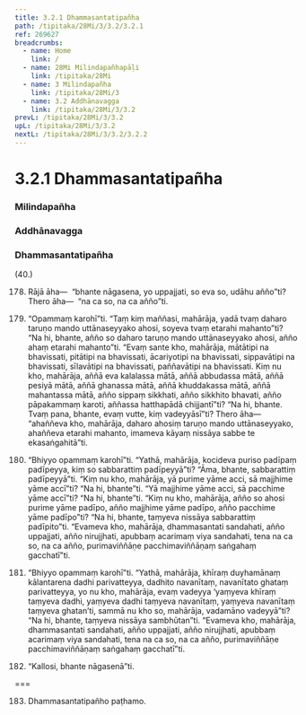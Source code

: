 ```yaml
---
title: 3.2.1 Dhammasantatipañha
path: /tipitaka/28Mi/3/3.2/3.2.1
ref: 269627
breadcrumbs:
  - name: Home
    link: /
  - name: 28Mi Milindapañhapāḷi
    link: /tipitaka/28Mi
  - name: 3 Milindapañha
    link: /tipitaka/28Mi/3
  - name: 3.2 Addhānavagga
    link: /tipitaka/28Mi/3/3.2
prevL: /tipitaka/28Mi/3/3.2
upL: /tipitaka/28Mi/3/3.2
nextL: /tipitaka/28Mi/3/3.2/3.2.2
---
```


# 3.2.1 Dhammasantatipañha

### Milindapañha

### Addhānavagga

### Dhammasantatipañha

(40.)

178. Rājā āha—  “bhante nāgasena, yo uppajjati, so eva so, udāhu añño”ti? Thero āha—  “na ca so, na ca añño”ti.

179. “Opammaṃ karohī”ti. “Taṃ kiṃ maññasi, mahārāja, yadā tvaṃ daharo taruṇo mando uttānaseyyako ahosi, soyeva tvaṃ etarahi mahanto”ti? “Na hi, bhante, añño so daharo taruṇo mando uttānaseyyako ahosi, añño ahaṃ etarahi mahanto”ti. “Evaṃ sante kho, mahārāja, mātātipi na bhavissati, pitātipi na bhavissati, ācariyotipi na bhavissati, sippavātipi na bhavissati, sīlavātipi na bhavissati, paññavātipi na bhavissati. Kiṃ nu kho, mahārāja, aññā eva kalalassa mātā, aññā abbudassa mātā, aññā pesiyā mātā, aññā ghanassa mātā, aññā khuddakassa mātā, aññā mahantassa mātā, añño sippaṃ sikkhati, añño sikkhito bhavati, añño pāpakammaṃ karoti, aññassa hatthapādā chijjantī”ti? “Na hi, bhante. Tvaṃ pana, bhante, evaṃ vutte, kiṃ vadeyyāsī”ti? Thero āha—  “ahaññeva kho, mahārāja, daharo ahosiṃ taruṇo mando uttānaseyyako, ahaññeva etarahi mahanto, imameva kāyaṃ nissāya sabbe te ekasaṅgahitā”ti.

180. “Bhiyyo opammaṃ karohī”ti. “Yathā, mahārāja, kocideva puriso padīpaṃ padīpeyya, kiṃ so sabbarattiṃ padīpeyyā”ti? “Āma, bhante, sabbarattiṃ padīpeyyā”ti. “Kiṃ nu kho, mahārāja, yā purime yāme acci, sā majjhime yāme accī”ti? “Na hi, bhante”ti. “Yā majjhime yāme acci, sā pacchime yāme accī”ti? “Na hi, bhante”ti. “Kiṃ nu kho, mahārāja, añño so ahosi purime yāme padīpo, añño majjhime yāme padīpo, añño pacchime yāme padīpo”ti? “Na hi, bhante, taṃyeva nissāya sabbarattiṃ padīpito”ti. “Evameva kho, mahārāja, dhammasantati sandahati, añño uppajjati, añño nirujjhati, apubbaṃ acarimaṃ viya sandahati, tena na ca so, na ca añño, purimaviññāṇe pacchimaviññāṇaṃ saṅgahaṃ gacchatī”ti.

181. “Bhiyyo opammaṃ karohī”ti. “Yathā, mahārāja, khīraṃ duyhamānaṃ kālantarena dadhi parivatteyya, dadhito navanītaṃ, navanītato ghataṃ parivatteyya, yo nu kho, mahārāja, evaṃ vadeyya ‘yaṃyeva khīraṃ taṃyeva dadhi, yaṃyeva dadhi taṃyeva navanītaṃ, yaṃyeva navanītaṃ taṃyeva ghatan’ti, sammā nu kho so, mahārāja, vadamāno vadeyyā”ti? “Na hi, bhante, taṃyeva nissāya sambhūtan”ti. “Evameva kho, mahārāja, dhammasantati sandahati, añño uppajjati, añño nirujjhati, apubbaṃ acarimaṃ viya sandahati, tena na ca so, na ca añño, purimaviññāṇe pacchimaviññāṇaṃ saṅgahaṃ gacchatī”ti.

182. “Kallosi, bhante nāgasenā”ti.

===

183. Dhammasantatipañho paṭhamo.




